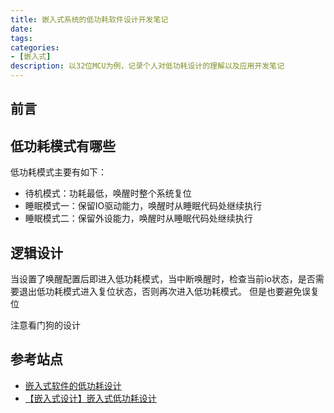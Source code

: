 ```yaml
---
title: 嵌入式系统的低功耗软件设计开发笔记
date:
tags:
categories:
- [嵌入式]
description: 以32位MCU为例，记录个人对低功耗设计的理解以及应用开发笔记
---
```



## 前言



## 低功耗模式有哪些

低功耗模式主要有如下：
- 待机模式：功耗最低，唤醒时整个系统复位
- 睡眠模式一：保留IO驱动能力，唤醒时从睡眠代码处继续执行
- 睡眠模式二：保留外设能力，唤醒时从睡眠代码处继续执行


## 逻辑设计

当设置了唤醒配置后即进入低功耗模式，当中断唤醒时，检查当前io状态，是否需要退出低功耗模式进入复位状态，否则再次进入低功耗模式。 但是也要避免误复位

注意看门狗的设计


## 参考站点

- [嵌入式软件的低功耗设计](https://www.51cto.com/article/760680.html)
- [【嵌入式设计】嵌入式低功耗设计](https://blog.csdn.net/weixin_43444989/article/details/108836753)



